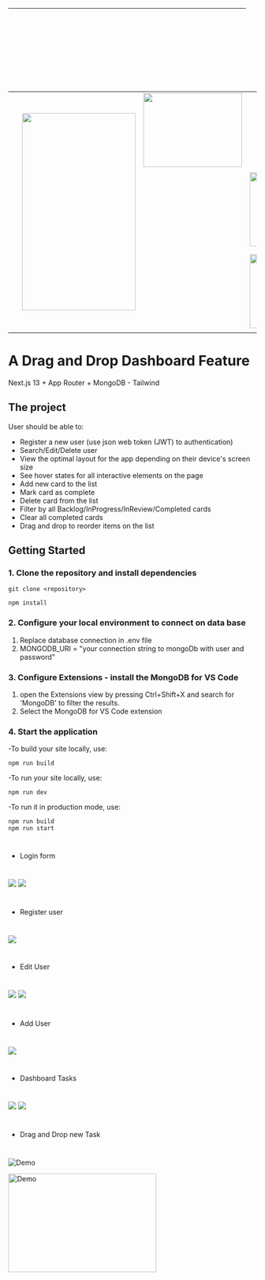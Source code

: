 



| &nbsp; &nbsp;  &nbsp; &nbsp; &nbsp; &nbsp;  &nbsp; &nbsp;  |   |   |    
| :---------------: | :---------------: | :---------------: | 
| <td rowspan=3> <img src="https://myoctocat.com/assets/images/base-octocat.svg" width="230" height="400" /> |  <img src="https://github.com/daphne2020/daphne2020/blob/main/assets/mongodb.svg" width="200" height="150" /> |  |   
| &nbsp; &nbsp; &nbsp; &nbsp; &nbsp; &nbsp;  &nbsp; &nbsp;  |  | <img src="https://github.com/daphne2020/daphne2020/blob/main/assets/Nextjs-white.png" width="200" height="150" /> |  
| &nbsp; &nbsp; &nbsp; &nbsp; &nbsp; &nbsp;  &nbsp; &nbsp;  |  | <img src="https://github.com/daphne2020/daphne2020/blob/main/assets/tailwind-css.svg" width="200" height="150" /> |  

                                                                                                                                                                  
#


# A Drag and Drop Dashboard Feature

Next.js 13 + App Router + MongoDB - Tailwind

## The project

User should be able to:

- Register a new user (use json web token (JWT) to authentication)
- Search/Edit/Delete user
- View the optimal layout for the app depending on their device's screen size
- See hover states for all interactive elements on the page
- Add new card to the list
- Mark card as complete
- Delete card from the list
- Filter by all Backlog/InProgress/InReview/Completed cards
- Clear all completed cards
- Drag and drop to reorder items on the list


## Getting Started

### 1. Clone the repository and install dependencies

```
git clone <repository>
```

```
npm install
```

### 2. Configure your local environment to connect on data base

1. Replace database connection in .env file
2. MONGODB_URI = "your connection string to mongoDb with user and password"


### 3. Configure Extensions - install the MongoDB for VS Code

1. open the Extensions view by pressing Ctrl+Shift+X and search for 'MongoDB' to filter the results. 
2. Select the MongoDB for VS Code extension

### 4. Start the application

-To build your site locally, use:

```
npm run build
```

-To run your site locally, use:

```
npm run dev
```

-To run it in production mode, use:


```
npm run build
npm run start
```

#
- Login form
#

  <img src="https://github.com/daphne2020/daphne2020/blob/main/assets/dashboard-login.png" style="text-align:center"/>
  <img src="https://github.com/daphne2020/daphne2020/blob/main/assets/user-login-successfuly.png"/>
  
#
- Register user
#

<img src="https://github.com/daphne2020/daphne2020/blob/main/assets/register.png"/>

#
- Edit User
#

<img src="https://github.com/daphne2020/daphne2020/blob/main/assets/edit-user.png" style="text-align:center"/>
<img src="https://github.com/daphne2020/daphne2020/blob/main/assets/edit-user-name.png"/>

#
- Add User
#

<img src="https://github.com/daphne2020/daphne2020/blob/main/assets/add-user.png" />

#
- Dashboard Tasks
#

<img src="https://github.com/daphne2020/daphne2020/blob/main/assets/dashboard.png" />
<img src="https://github.com/daphne2020/daphne2020/blob/main/assets/add-task.png" />

#
- Drag and Drop new Task
#

![Demo](https://github.com/daphne2020/daphne2020/blob/main/assets/drag_and_drop.gif)

<img src="https://github.com/daphne2020/daphne2020/blob/main/assets/drag_and_drop.gif" alt="Demo" width="300" height="200">




